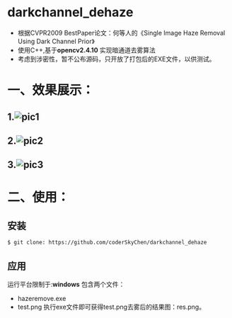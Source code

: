 # darkchannel_dehaze
- 根据CVPR2009 BestPaper论文：何等人的《Single Image Haze Removal Using Dark Channel Prior》 
- 使用C++,基于**opencv2.4.10** 实现暗通道去雾算法 
- 考虑到涉密性，暂不公布源码，只开放了打包后的EXE文件，以供测试。

# 一、效果展示：
## 1.![pic1](http://img.my.csdn.net/uploads/201612/17/1481971871_8628.png-thumb.jpg)
## 2.![pic2](http://img.my.csdn.net/uploads/201612/17/1481971870_7135.png-thumb.jpg)
## 3.![pic3](http://img.my.csdn.net/uploads/201612/17/1481971869_6910.png-thumb.jpg)

# 二、使用：
## 安装
`$ git clone: https://github.com/coderSkyChen/darkchannel_dehaze`
## 应用
运行平台限制于:**windows**
包含两个文件：
- hazeremove.exe
- test.png
执行exe文件即可获得test.png去雾后的结果图：res.png。
